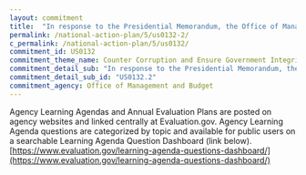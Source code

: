 ```yaml
---
layout: commitment
title:  "In response to the Presidential Memorandum, the Office of Management and Budget released OMB M-21-27, which reaffirms and expands on previous guidance on Learning Agendas and Annual Evaluation Plans. It articulates that Federal agencies are expected to use evidence whenever possible to further both mission and opera- tions, and to commit to build evidence where it is lacking. Agencies are also expected to meaningfully engage a diverse array of stakeholders to ensure they are asking the most relevant and urgent questions, and generating needed information that will be used."
permalink: /national-action-plan/5/us0132-2/
c_permalink: /national-action-plan/5/us0132/
commitment_id: US0132
commitment_theme_name: Counter Corruption and Ensure Government Integrity and Accountability to the Public
commitment_detail_sub: "In response to the Presidential Memorandum, the Office of Management and Budget released OMB M-21-27, which reaffirms and expands on previous guidance on Learning Agendas and Annual Evaluation Plans. It articulates that Federal agencies are expected to use evidence whenever possible to further both mission and opera- tions, and to commit to build evidence where it is lacking. Agencies are also expected to meaningfully engage a diverse array of stakeholders to ensure they are asking the most relevant and urgent questions, and generating needed information that will be used."
commitment_detail_sub_id: "US0132.2"
commitment_agency: Office of Management and Budget
---
```


Agency Learning Agendas and Annual Evaluation Plans are posted on agency websites and linked centrally at Evaluation.gov.  Agency Learning Agenda questions are categorized by topic and available for public users on a searchable Learning Agenda Question Dashboard (link below).
[https://www.evaluation.gov/learning-agenda-questions-dashboard/](https://www.evaluation.gov/learning-agenda-questions-dashboard/)